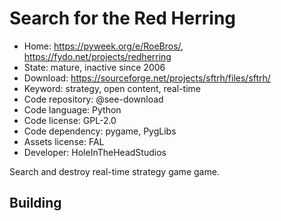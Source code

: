 # Search for the Red Herring

- Home: https://pyweek.org/e/RoeBros/, https://fydo.net/projects/redherring
- State: mature, inactive since 2006
- Download: https://sourceforge.net/projects/sftrh/files/sftrh/
- Keyword: strategy, open content, real-time
- Code repository: @see-download
- Code language: Python
- Code license: GPL-2.0
- Code dependency: pygame, PygLibs
- Assets license: FAL
- Developer: HoleInTheHeadStudios

Search and destroy real-time strategy game game.

## Building

